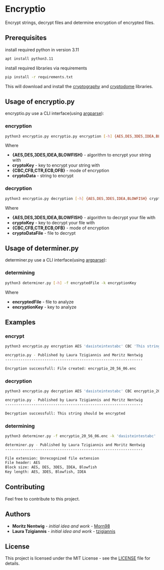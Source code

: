 # Encryptio 
Encrypt strings, decrypt files and determine encryption of encrypted files. 

## Prerequisites 
install required python in version 3.11
```bash
apt install python3.11
```

install required libraries via requirements 
```bash
pip install -r requirements.txt
```
This will download and install the [cryptography](https://pypi.org/project/cryptography/) and [cryptodome](https://pypi.org/project/pycryptodome/#description) libraries. 

## Usage of encryptio.py 
encryptio.py use a CLI interface(using [argparse](https://docs.python.org/3/library/argparse.html)): 
### encryption
```bash
python3 encryptio.py encryptio.py encryption [-h] {AES,DES,3DES,IDEA,BLOWFISH} cryptoKey {CBC,CFB,CTR,ECB,OFB} cryptoData
```

Where 
* **{AES,DES,3DES,IDEA,BLOWFISH}** - algorithm to encrypt your string with
* **cryptoKey** - key to encrypt your string with
* **{CBC,CFB,CTR,ECB,OFB}** - mode of encryption
* **cryptoData** - string to encrypt

### decryption
```bash
python3 encryptio.py decryption [-h] {AES,DES,3DES,IDEA,BLOWFISH} cryptoKey {CBC,CFB,CTR,ECB,OFB} cryptoDataFile
```

Where 
* **{AES,DES,3DES,IDEA,BLOWFISH}** - algorithm to decrypt your file with
* **cryptoKey** - key to decrypt your file with
* **{CBC,CFB,CTR,ECB,OFB}** - mode of encryption
* **cryptoDataFile** - file to decrypt

## Usage of determiner.py 
determiner.py use a CLI interface(using [argparse](https://docs.python.org/3/library/argparse.html)): 

### determining
```bash
python3 determiner.py [-h] -f encryptedFile -k encryptionKey
```

Where 
* **encryptedFile** - file to analyze
* **encryptionKey** - key to analyze 

## Examples

### encrypt 
```bash
python3 encryptio.py encryption AES 'dasisteintestabc' CBC 'This string should be encrypted'

encryptio.py - Published by Laura Tzigiannis and Moritz Nentwig
---------------------------------------------------------------

Encryption successfull: File created: encryptio_20_56_06.enc
```

### decryption
```bash
python3 encryptio.py decryption AES 'dasisteintestabc' CBC encryptio_20_56_06.enc

encryptio.py - Published by Laura Tzigiannis and Moritz Nentwig
---------------------------------------------------------------

Decryption successfull: This string should be encrypted
```

### determining
```bash
python3 determiner.py -f encryptio_20_56_06.enc -k 'dasisteintestabc'

determiner.py - Published by Laura Tzigiannis and Moritz Nentwig
---------------------------------------------------------------

File extension: Unrecognized file extension
File header: AES
Block size: AES, DES, 3DES, IDEA, Blowfish
Key length: AES, 3DES, Blowfish, IDEA
```

## Contributing 

Feel free to contribute to this project. 

## Authors 

* **Moritz Nentwig** - *initial idea and work* - [Morn98](https://github.com/Morn98)
* **Laura Tzigiannis** - *initial idea and work* - [tzigiannis](https://github.com/tzigiannis)

## License 

This project is licensed under the MIT License - see the [LICENSE](LICENSE) file for details. 
